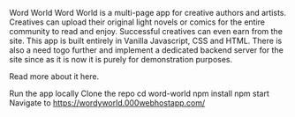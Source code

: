 Word World
Word World is a multi-page app for creative authors and artists. Creatives can upload their original light novels or comics for the entire community to read and enjoy. Successful creatives can even earn from the site. This app is built entirely in Vanilla Javascript, CSS and HTML. There is also a need togo further and implement a dedicated backend server for the site since as it is now it is purely for demonstration purposes.

Read more about it here.

Run the app locally
Clone the repo
cd word-world
npm install
npm start
Navigate to https://wordyworld.000webhostapp.com/

